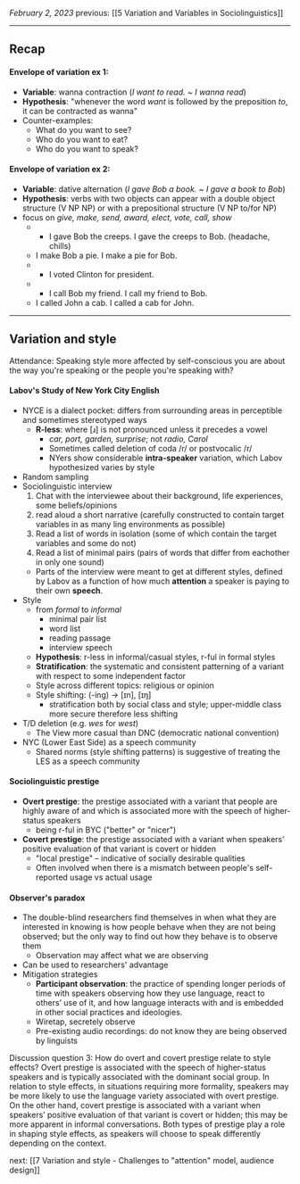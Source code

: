 *February 2, 2023*
previous: [[5 Variation and Variables in Sociolinguistics]]

---

## Recap

#### Envelope of variation ex 1:
- **Variable**: wanna contraction (*I want to read. ~ I wanna read*)
- **Hypothesis**: "whenever the word *want* is followed by the preposition *to*, it can be contracted as wanna"
- Counter-examples:
	- What do you want to see?
	- Who do you want to eat?
	- Who do you want to speak?
#### Envelope of variation ex 2:
- **Variable**: dative alternation (*I gave Bob a book. ~ I gave a book to Bob*)
- **Hypothesis**: verbs with two objects can appear with a double object structure (V NP NP) or with a prepositional structure (V NP to/for NP)
- focus on *give, make, send, award, elect, vote, call, show*
	- * I gave Bob the creeps. I gave the creeps to Bob. (headache, chills)
	- I make Bob a pie. I make a pie for Bob.
	- * I voted Clinton for president.
	- * I call Bob my friend. I call my friend to Bob.
	- I called John a cab. I called a cab for John.

---

## Variation and style

Attendance: Speaking style more affected by self-conscious you are about the way you're speaking or the people you're speaking with?

#### Labov's Study of New York City English
- NYCE is a dialect pocket: differs from surrounding areas in perceptible and sometimes stereotyped ways
	- **R-less**: where [ɹ] is not pronounced unless it precedes a vowel
		- *car, port, garden, surprise*; not *radio, Carol*
		- Sometimes called deletion of coda /r/ or postvocalic /r/
		- NYers show considerable **intra-speaker** variation, which Labov hypothesized varies by style
- Random sampling
- Sociolinguistic interview
	1. Chat with the interviewee about their background, life experiences, some beliefs/opinions
	2. read aloud a short narrative (carefully constructed to contain target variables in as many ling environments as possible)
	3. Read a list of words in isolation (some of which contain the target variables and some do not)
	4. Read a list of minimal pairs (pairs of words that differ from eachother in only one sound)
	- Parts of the interview were meant to get at different styles, defined by Labov as a function of how much **attention** a speaker is paying to their own **speech**.
- Style
	- from *formal* to *informal*
		- minimal pair list
		- word list
		- reading passage
		- interview speech
	- **Hypothesis**: r-less in informal/casual styles, r-ful in formal styles
	- **Stratification**: the systematic and consistent patterning of a variant with respect to some independent factor
	- Style across different topics: religious or opinion
	- Style shifting: (-ing) -> [ɪn], [ɪŋ]
		- stratification both by social class and style; upper-middle class more secure therefore less shifting
- T/D deletion (e.g. *wes* for *west*)
	- The View more casual than DNC (democratic national convention)
- NYC (Lower East Side) as a speech community
	- Shared norms (style shifting patterns) is suggestive of treating the LES as a speech community

#### Sociolinguistic prestige
- **Overt prestige**: the prestige associated with a variant that people are highly aware of and which is associated more with the speech of higher-status speakers
	- being r-ful in BYC ("better" or "nicer")
- **Covert prestige**: the prestige associated with a variant when speakers’ positive evaluation of that variant is covert or hidden
	- "local prestige" – indicative of socially desirable qualities
	- Often involved when there is a mismatch between people's self-reported usage vs actual usage

#### Observer's paradox
- The double-blind researchers find themselves in when what they are interested in knowing is how people behave when they are not being observed; but the only way to find out how they behave is to observe them
	- Observation may affect what we are observing
- Can be used to researchers' advantage
- Mitigation strategies
	- **Participant observation**: the practice of spending longer periods of time with speakers observing how they use language, react to others’ use of it, and how language interacts with and is embedded in other social practices and ideologies.
	- Wiretap, secretely observe
	- Pre-existing audio recordings: do not know they are being observed by linguists

Discussion question 3: How do overt and covert prestige relate to style effects?
Overt prestige is associated with the speech of higher-status speakers and is typically associated with the dominant social group. In relation to style effects, in situations requiring more formality, speakers may be more likely to use the language variety associated with overt prestige. On the other hand, covert prestige is associated with a variant when speakers’ positive evaluation of that variant is covert or hidden; this may be more apparent in informal conversations. Both types of prestige play a role in shaping style effects, as speakers will choose to speak differently depending on the context.




next: [[7 Variation and style - Challenges to "attention" model, audience design]]
